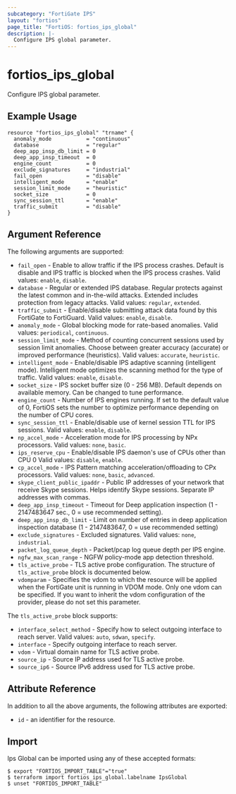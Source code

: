 ```yaml
---
subcategory: "FortiGate IPS"
layout: "fortios"
page_title: "FortiOS: fortios_ips_global"
description: |-
  Configure IPS global parameter.
---
```


# fortios_ips_global
Configure IPS global parameter.

## Example Usage

```hcl
resource "fortios_ips_global" "trname" {
  anomaly_mode           = "continuous"
  database               = "regular"
  deep_app_insp_db_limit = 0
  deep_app_insp_timeout  = 0
  engine_count           = 0
  exclude_signatures     = "industrial"
  fail_open              = "disable"
  intelligent_mode       = "enable"
  session_limit_mode     = "heuristic"
  socket_size            = 0
  sync_session_ttl       = "enable"
  traffic_submit         = "disable"
}
```

## Argument Reference

The following arguments are supported:

* `fail_open` - Enable to allow traffic if the IPS process crashes. Default is disable and IPS traffic is blocked when the IPS process crashes. Valid values: `enable`, `disable`.
* `database` - Regular or extended IPS database. Regular protects against the latest common and in-the-wild attacks. Extended includes protection from legacy attacks. Valid values: `regular`, `extended`.
* `traffic_submit` - Enable/disable submitting attack data found by this FortiGate to FortiGuard. Valid values: `enable`, `disable`.
* `anomaly_mode` - Global blocking mode for rate-based anomalies. Valid values: `periodical`, `continuous`.
* `session_limit_mode` - Method of counting concurrent sessions used by session limit anomalies. Choose between greater accuracy (accurate) or improved performance (heuristics). Valid values: `accurate`, `heuristic`.
* `intelligent_mode` - Enable/disable IPS adaptive scanning (intelligent mode). Intelligent mode optimizes the scanning method for the type of traffic. Valid values: `enable`, `disable`.
* `socket_size` - IPS socket buffer size (0 - 256 MB). Default depends on available memory. Can be changed to tune performance.
* `engine_count` - Number of IPS engines running. If set to the default value of 0, FortiOS sets the number to optimize performance depending on the number of CPU cores.
* `sync_session_ttl` - Enable/disable use of kernel session TTL for IPS sessions. Valid values: `enable`, `disable`.
* `np_accel_mode` - Acceleration mode for IPS processing by NPx processors. Valid values: `none`, `basic`.
* `ips_reserve_cpu` - Enable/disable IPS daemon's use of CPUs other than CPU 0 Valid values: `disable`, `enable`.
* `cp_accel_mode` - IPS Pattern matching acceleration/offloading to CPx processors. Valid values: `none`, `basic`, `advanced`.
* `skype_client_public_ipaddr` - Public IP addresses of your network that receive Skype sessions. Helps identify Skype sessions. Separate IP addresses with commas.
* `deep_app_insp_timeout` - Timeout for Deep application inspection (1 - 2147483647 sec., 0 = use recommended setting).
* `deep_app_insp_db_limit` - Limit on number of entries in deep application inspection database (1 - 2147483647, 0 = use recommended setting)
* `exclude_signatures` - Excluded signatures. Valid values: `none`, `industrial`.
* `packet_log_queue_depth` - Packet/pcap log queue depth per IPS engine.
* `ngfw_max_scan_range` - NGFW policy-mode app detection threshold.
* `tls_active_probe` - TLS active probe configuration. The structure of `tls_active_probe` block is documented below.
* `vdomparam` - Specifies the vdom to which the resource will be applied when the FortiGate unit is running in VDOM mode. Only one vdom can be specified. If you want to inherit the vdom configuration of the provider, please do not set this parameter.

The `tls_active_probe` block supports:

* `interface_select_method` - Specify how to select outgoing interface to reach server. Valid values: `auto`, `sdwan`, `specify`.
* `interface` - Specify outgoing interface to reach server.
* `vdom` - Virtual domain name for TLS active probe.
* `source_ip` - Source IP address used for TLS active probe.
* `source_ip6` - Source IPv6 address used for TLS active probe.


## Attribute Reference

In addition to all the above arguments, the following attributes are exported:
* `id` - an identifier for the resource.

## Import

Ips Global can be imported using any of these accepted formats:
```
$ export "FORTIOS_IMPORT_TABLE"="true"
$ terraform import fortios_ips_global.labelname IpsGlobal
$ unset "FORTIOS_IMPORT_TABLE"
```
